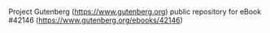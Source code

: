 Project Gutenberg (https://www.gutenberg.org) public repository for eBook #42146 (https://www.gutenberg.org/ebooks/42146)
